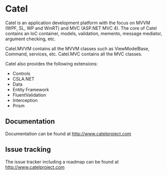 Catel
=====

Catel is an application development platform with the focus on MVVM 
(WPF, SL, WP and WinRT) and MVC (ASP.NET MVC 4). The core of Catel 
contains an IoC container, models, validation, memento, message mediator, 
argument checking, etc.

Catel.MVVM contains all the MVVM classes such as ViewModelBase, Command, services, etc.
Catel.MVC contains all the MVC classes.

Catel also provides the following extensions:
- Controls
- CSLA.NET
- Data
- Entity Framework
- FluentValidation
- Interception
- Prism

## Documentation

Documentation can be found at http://www.catelproject.com

## Issue tracking

The issue tracker including a roadmap can be found at http://www.catelproject.com